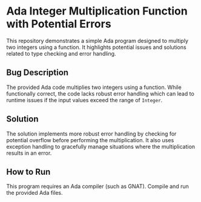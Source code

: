 # Ada Integer Multiplication Function with Potential Errors

This repository demonstrates a simple Ada program designed to multiply two integers using a function. It highlights potential issues and solutions related to type checking and error handling.

## Bug Description
The provided Ada code multiplies two integers using a function. While functionally correct, the code lacks robust error handling which can lead to runtime issues if the input values exceed the range of `Integer`. 

## Solution
The solution implements more robust error handling by checking for potential overflow before performing the multiplication. It also uses exception handling to gracefully manage situations where the multiplication results in an error.

## How to Run
This program requires an Ada compiler (such as GNAT). Compile and run the provided Ada files.